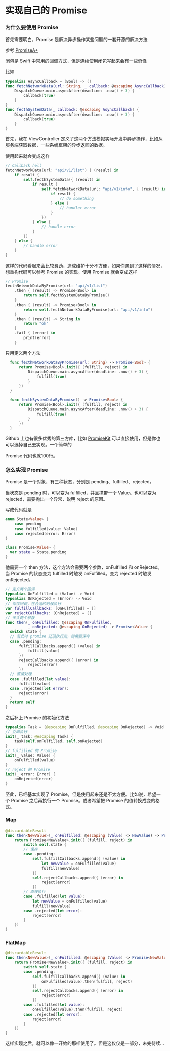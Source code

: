 # 实现自己的 Promise

### 为什么要使用 Promise

首先需要明白，Promise  是解决异步操作某些问题的一套开源的解决方法

参考 [PromiseA+](https://promisesaplus.com)

闭包是 Swift 中常用的回调方式，但是连续使用闭包写起来会有一些奇怪

比如

```swift
typealias AsyncCallback = (Bool) -> ()
func fetchNetworkData(url: String, _ callback: @escaping AsyncCallback) {
    DispatchQueue.main.asyncAfter(deadline: .now() + 3) {
        callback(true)
    }
}
func fecthSystemData(_ callback: @escaping AsyncCallback) {
    DispatchQueue.main.asyncAfter(deadline: .now() + 3) {
        callback(true)
    }
}
```

首先，我在 ViewController 定义了这两个方法模拟实际开发中异步操作，比如从服务端获取数据，一些系统框架的异步返回的数据。

使用起来就会变成这样

```swift
// Callback hell
fetchNetworkData(url: "api/v1/list") { (result) in
    if result {
        self.fecthSystemData({ (result) in
            if result {
                self.fetchNetworkData(url: "api/v1/info", { (result) in
                    if result {
                        // do something
                    } else {
                        // handler error
                    }
                })
            } else {
                // handle error
            }
        })
    } else {
        // handle error
    }
}
```

这样的代码看起来会比较费劲，造成维护十分不方便，如果你遇到了这样的情况，想重构代码可以参考 Promise 的实现。使用 Promise 就会变成这样

```swift
// Promise
fecthNetworkDataByPromise(url: "api/v1/list")
    .then { (result) -> Promise<Bool> in
        return self.fecthSystemDataByPromise()
    }
    .then { (result) -> Promise<Bool> in
        return self.fecthNetworkDataByPromise(url: "api/v1/info")
    }
    .then { (result) -> String in
        return "ok"
    }
    .fail { (error) in
        print(error)
    }
```

只用定义两个方法

```Swift
  func fecthNetworkDataByPromise(url: String) -> Promise<Bool> {
      return Promise<Bool>.init({ (fulfill, reject) in
          DispatchQueue.main.asyncAfter(deadline: .now() + 3) {
              fulfill(true)
          }
      })
  }

  func fecthSystemDataByPromise() -> Promise<Bool> {
      return Promise<Bool>.init({ (fulfill, reject) in
          DispatchQueue.main.asyncAfter(deadline: .now() + 3) {
              fulfill(true)
          }
      })
  }
```

Github 上也有很多优秀的第三方库，比如 [PromiseKit](https://github.com/mxcl/PromiseKit) 可以直接使用，但是你也可以选择自己去实现。一个简单的

Promise 代码也就100行。

### 怎么实现 Promise

Promise 是一个对象，有三种状态，分别是 pending、fulfilled、rejected。

当状态是 pending 时，可以变为 fulfilled，并且携带一个 Value。也可以变为 rejected，需要抛出一个异常，说明 reject 的原因。

写成代码就是

```swift
enum State<Value> {
    case pending
    case fulfilled(value: Value)
    case rejected(error: Error)
}

class Promise<Value> {
  var state = State.pending
}
```

他需要一个 then 方法，这个方法会需要两个参数，onFulfilled 和 onRejected。当 Promise 的状态变为 fulfilled 时触发 onFulfilled。变为 rejected 时触发 onRejected。

```swift
// 定义两个回调
typealias OnFulfilled = (Value) -> Void
typealias OnRejected = (Error) -> Void
// 保存回调，在合适的时候执行
var fulfillCallbacks: [OnFulfilled] = []
var rejectCallbacks: [OnRejected] = []
// 传入两个参数
func then(_ onFulfilled: @escaping OnFulfilled, 
          _ onRejected: @escaping OnRejected) -> Promise<Value> {
  switch state {
  // 若此时 promise 还没执行完，则需要保存
  case .pending:
      fulfillCallbacks.append({ (value) in
          fulfill(value)
      })
      rejectCallbacks.append({ (error) in
          reject(error)
      })
  // 直接处理
  case .fulfilled(let value):
      fulfill(value)
  case .rejected(let error):
      reject(error)
  }
  return self
}
```

之后补上 Promise 的初始化方法

```swift
typealias Task = (@escaping OnFulfilled, @escaping OnRejected) -> Void
// 立即执行
init(_ task: @escaping Task) {
    task(self.onFulfilled, self.onRejected)
}
// fulfilled 的 Promise
init(_ value: Value) {
    onFulfilled(value)
}
// reject 的 Promise
init(_ error: Error) {
    onRejected(error)
}		
```

至此，已经基本实现了 Promise，但是使用起来还是不太方便。比如说，希望一个 Promise 之后再执行一个 Promise。或者希望把 Promise 的值转换成变的格式。

### Map

```swift
@discardableResult 
func then<NewValue>(_ onFulfilled: @escaping (Value) -> NewValue) -> Promise<NewValue> {
    return Promise<NewValue>.init({ (fulfill, reject) in
        switch self.state {
        // 保存
        case .pending:
            self.fulfillCallbacks.append({ (value) in
                let newValue = onFulfilled(value)
                fulfill(newValue)
            })
            self.rejectCallbacks.append({ (error) in
                reject(error)
            })
        // 直接执行
        case .fulfilled(let value):
            let newValue = onFulfilled(value)
            fulfill(newValue)
        case .rejected(let error):
            reject(error)
        }
    })
}
```

### FlatMap

```swift
@discardableResult
func then<NewValue>(_ onFulfilled: @escaping (Value) -> Promise<NewValue>) -> Promise<NewValue> {
    return Promise<NewValue>.init({ (fulfill, reject) in
        switch self.state {
        case .pending:
            self.fulfillCallbacks.append({ (value) in
                onFulfilled(value).then(fulfill, reject)
            })
            self.rejectCallbacks.append({ (error) in
                reject(error)
            })
        case .fulfilled(let value):
            onFulfilled(value).then(fulfill, reject)
        case .rejected(let error):
            reject(error)
        }
    })
}
```

这样实现之后，就可以像一开始的那样使用了。但是这仅仅是一部分，未完待续...
